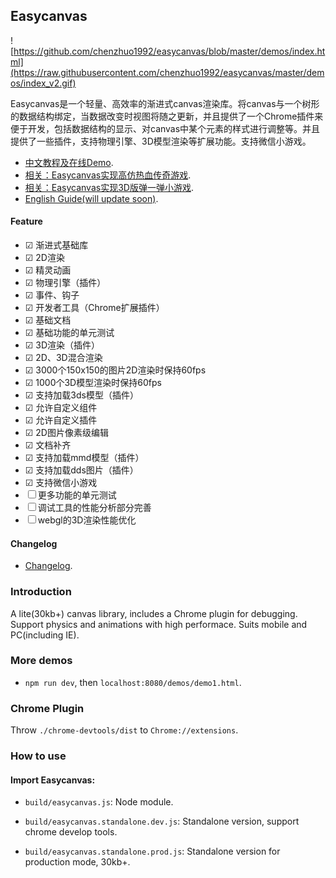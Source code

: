 ## Easycanvas

![https://github.com/chenzhuo1992/easycanvas/blob/master/demos/index.html](https://raw.githubusercontent.com/chenzhuo1992/easycanvas/master/demos/index_v2.gif)

Easycanvas是一个轻量、高效率的渐进式canvas渲染库。将canvas与一个树形的数据结构绑定，当数据改变时视图将随之更新，并且提供了一个Chrome插件来便于开发，包括数据结构的显示、对canvas中某个元素的样式进行调整等。并且提供了一些插件，支持物理引擎、3D模型渲染等扩展功能。支持微信小游戏。

- [中文教程及在线Demo](https://chenzhuo1992.github.io/easycanvas/).
- [相关：Easycanvas实现高仿热血传奇游戏](https://github.com/chenzhuo1992/Mir2/wiki/%E3%80%8AJS%E5%AE%9E%E7%8E%B0%E7%83%AD%E8%A1%80%E4%BC%A0%E5%A5%87%E3%80%8B1.%E5%BC%80%E5%8F%91%E5%89%8D%E7%9A%84%E5%87%86%E5%A4%87).
- [相关：Easycanvas实现3D版弹一弹小游戏](https://chenzhuo1992.github.io/tanyitan/).
- [English Guide(will update soon)](https://github.com/chenzhuo1992/easycanvas/blob/master/readme/build/readme.English.md).

#### Feature

- ☑ 渐进式基础库
- ☑ 2D渲染
- ☑ 精灵动画
- ☑ 物理引擎（插件）
- ☑ 事件、钩子
- ☑ 开发者工具（Chrome扩展插件）
- ☑ 基础文档
- ☑ 基础功能的单元测试
- ☑ 3D渲染（插件）
- ☑ 2D、3D混合渲染	
- ☑ 3000个150x150的图片2D渲染时保持60fps
- ☑ 1000个3D模型渲染时保持60fps
- ☑ 支持加载3ds模型（插件）
- ☑ 允许自定义组件
- ☑ 允许自定义插件
- ☑ 2D图片像素级编辑
- ☑ 文档补齐
- ☑ 支持加载mmd模型（插件）
- ☑ 支持加载dds图片（插件）
- ☑ 支持微信小游戏
- ☐ 更多功能的单元测试
- ☐ 调试工具的性能分析部分完善
- ☐ webgl的3D渲染性能优化

#### Changelog

- [Changelog](https://github.com/chenzhuo1992/easycanvas/blob/master/CHANGELOG.md).

### Introduction

A lite(30kb+) canvas library, includes a Chrome plugin for debugging. Support physics and animations with high performace. Suits mobile and PC(including IE).

### More demos

- `npm run dev`, then `localhost:8080/demos/demo1.html`.

### Chrome Plugin

Throw `./chrome-devtools/dist` to `Chrome://extensions`.

### How to use

#### Import Easycanvas:

- `build/easycanvas.js`: Node module.

- `build/easycanvas.standalone.dev.js`: Standalone version, support chrome develop tools.

- `build/easycanvas.standalone.prod.js`: Standalone version for production mode, 30kb+.
